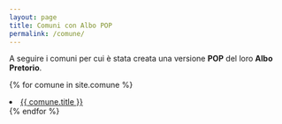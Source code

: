 ```yaml
---
layout: page
title: Comuni con Albo POP
permalink: /comune/
---
```


A seguire i comuni per cui è stata creata una versione **POP** del loro **Albo Pretorio**.

{% for comune in site.comune %}
  <li><a href="{{ site.baseurl }}{{ comune.url }}">{{ comune.title }}</a></li>
{% endfor %}